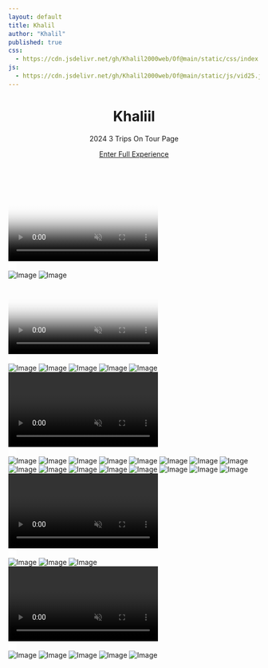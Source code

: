 ```yaml
---
layout: default
title: Khalil
author: "Khalil"
published: true
css:
  - https://cdn.jsdelivr.net/gh/Khalil2000web/Of@main/static/css/index.css
js:
  - https://cdn.jsdelivr.net/gh/Khalil2000web/Of@main/static/js/vid25.js
---
```

<header><h1>Khaliil</h1><p>2024 3 Trips On Tour Page</p><a class="cta" href="https://tour.khaliiil.com/">Enter Full Experience</a></header>

<div class="gallery">
<div class="media"><video poster="https://pub-f4c4477afe9541f7a586037aaee49080.r2.dev/IMG_8992.jpeg" src="https://pub-19025506a9754f36baa46a24e6f84719.r2.dev/video-output-41CC8F37-AEAD-457B-9DD6-98182EE735FD-1.mov" alt="Video" id="OWYFNSP310JWP" controlslist="nofullscreen" autoplay="" loop="" muted="" playsinline=""></video><img src="/static/images/icon-mute.svg" class="sound-icon sound-off-icon" alt="Toggle Sound" style="display: block;"><img src="/static/images/icon-volume.svg" style="display:none;" class="sound-icon sound-on-icon" alt="unmute"><div class="play-btn"></div><div class="spinner" style="display: block;"></div><div class="error-message" style="display: none;"></div><div class="video-error" style="display: none;"></div></div>
<img src="https://pub-19025506a9754f36baa46a24e6f84719.r2.dev/IMG_8715.jpeg" class="image" alt="Image" loading="lazy" decoding="async">
<img src="https://pub-19025506a9754f36baa46a24e6f84719.r2.dev/photo-output.jpeg" class="image" alt="Image" loading="lazy" decoding="async">
<div class="media"><video poster="https://pub-f4c4477afe9541f7a586037aaee49080.r2.dev/IMG_8920.jpeg" src="https://pub-19025506a9754f36baa46a24e6f84719.r2.dev/IMG_8716.mov" alt="Video" id="NEUDRWPNX73IW" controlslist="nofullscreen" autoplay="" loop="" muted="" playsinline=""></video><img src="/static/images/icon-mute.svg" class="sound-icon sound-off-icon" alt="Toggle Sound" style="display: block;"><img src="/static/images/icon-volume.svg" style="display:none;" class="sound-icon sound-on-icon" alt="unmute"><div class="play-btn"></div><div class="spinner" style="display: block;"></div><div class="error-message" style="display: none;"></div><div class="video-error" style="display: none;"></div></div>
<img src="https://pub-19025506a9754f36baa46a24e6f84719.r2.dev/IMG_8689.jpeg" class="image" alt="Image" loading="lazy" decoding="async">
<img src="https://pub-19025506a9754f36baa46a24e6f84719.r2.dev/IMG_8688.jpeg" class="image" alt="Image" loading="lazy" decoding="async">
<img src="https://pub-19025506a9754f36baa46a24e6f84719.r2.dev/7F1676A1-8097-42C8-9F2D-E1B2F49FD8BF.jpeg" class="image" alt="Image" loading="lazy" decoding="async">
<img src="https://pub-19025506a9754f36baa46a24e6f84719.r2.dev/F1B9BD09-36AF-4A08-9E5A-6895A6262481.jpeg" class="image" alt="Image" loading="lazy" decoding="async">
<img src="https://pub-19025506a9754f36baa46a24e6f84719.r2.dev/GMP_U2F2ZUdIMDE%3D.gif" class="image" alt="Image" loading="lazy" decoding="async">
<div class="media"><video src="https://pub-.r2.dev/IMG_7630.mov" alt="Video" id="HETEALOCBCMLAU" controlslist="nofullscreen" autoplay="" loop="" muted="" playsinline=""></video><img src="/static/images/icon-mute.svg" class="sound-icon sound-off-icon" alt="Toggle Sound" style="display: block;"><img src="/static/images/icon-volume.svg" style="display:none;" class="sound-icon sound-on-icon" alt="unmute"><div class="play-btn"></div><div class="spinner" style="display: block;"></div><div class="error-message" style="display: none;"></div><div class="video-error" style="display: none;"></div></div>
<img src="https://pub-19025506a9754f36baa46a24e6f84719.r2.dev/BSRQPNCVESHWMQPAMFT.HEIC" class="image" alt="Image" loading="lazy" decoding="async">
<img src="https://pub-19025506a9754f36baa46a24e6f84719.r2.dev/IMG_8285.jpeg" class="image" alt="Image" loading="lazy" decoding="async">
<img src="https://pub-19025506a9754f36baa46a24e6f84719.r2.dev/IMG_8275.jpeg" class="image" alt="Image" loading="lazy" decoding="async">





<img src="" class="image" alt="Image" loading="lazy" decoding="async">
<img src="" class="image" alt="Image" loading="lazy" decoding="async">
<img src="" class="image" alt="Image" loading="lazy" decoding="async">
<img src="" class="image" alt="Image" loading="lazy" decoding="async">
<img src="" class="image" alt="Image" loading="lazy" decoding="async">
<img src="" class="image" alt="Image" loading="lazy" decoding="async">
<img src="" class="image" alt="Image" loading="lazy" decoding="async">
<img src="" class="image" alt="Image" loading="lazy" decoding="async">
<img src="" class="image" alt="Image" loading="lazy" decoding="async">
<img src="https://pub-65e50ac10e764e13b41536c10d90f540.r2.dev/PICT0008.jpeg" class="image" alt="Image" loading="lazy" decoding="async">
<img src="https://pub-65e50ac10e764e13b41536c10d90f540.r2.dev/IMG_3665.jpeg" class="image" alt="Image" loading="lazy" decoding="async">
<img src="https://pub-65e50ac10e764e13b41536c10d90f540.r2.dev/IMG_3652.jpeg" class="image" alt="Image" loading="lazy" decoding="async">
<img src="https://pub-65e50ac10e764e13b41536c10d90f540.r2.dev/IMG_3481.jpeg" class="image" alt="Image" loading="lazy" decoding="async">
<div class="media"><video src="https://pub-65e50ac10e764e13b41536c10d90f540.r2.dev/PICT0017.mov" alt="Video" id="FH20096HAMMM" controlslist="nofullscreen" autoplay="" loop="" muted="" playsinline=""></video><img src="/static/images/icon-mute.svg" class="sound-icon sound-off-icon" alt="Toggle Sound" style="display: block;"><img src="/static/images/icon-volume.svg" style="display:none;" class="sound-icon sound-on-icon" alt="unmute"><div class="play-btn"></div><div class="spinner" style="display: block;"></div><div class="error-message" style="display: none;"></div><div class="video-error" style="display: none;"></div></div>
<img src="https://pub-65e50ac10e764e13b41536c10d90f540.r2.dev/IMG_3461.jpeg" class="image" alt="Image" loading="lazy" decoding="async">
<img src="https://pub-65e50ac10e764e13b41536c10d90f540.r2.dev/IMG_3215.jpeg" class="image" alt="Image" loading="lazy" decoding="async">
<img src="https://pub-65e50ac10e764e13b41536c10d90f540.r2.dev/IMG_2695.jpeg" class="image" alt="Image" loading="lazy" decoding="async">
<div class="media"><video src="https://pub-65e50ac10e764e13b41536c10d90f540.r2.dev/copy_0DC02DE5-7A5F-4EBA-910D-979F5451C1EF.mov" alt="Video" id="GDB28MS0QJAL" controlslist="nofullscreen" autoplay="" loop="" muted="" playsinline=""></video><img src="/static/images/icon-mute.svg" class="sound-icon sound-off-icon" alt="Toggle Sound" style="display: block;"><img src="/static/images/icon-volume.svg" style="display:none;" class="sound-icon sound-on-icon" alt="unmute"><div class="play-btn"></div><div class="spinner" style="display: block;"></div><div class="error-message" style="display: none;"></div><div class="video-error" style="display: none;"></div></div>
<img src="https://pub-65e50ac10e764e13b41536c10d90f540.r2.dev/IMG_0825.jpeg" class="image" alt="Image" loading="lazy" decoding="async">
<img src="https://pub-65e50ac10e764e13b41536c10d90f540.r2.dev/afe87cb6-1819-455e-b9f1-e30195a4e2cd.jpeg" class="image" alt="Image" loading="lazy" decoding="async">
<img src="https://pub-65e50ac10e764e13b41536c10d90f540.r2.dev/2078c8f2-4416-4939-b155-bd993a06ac03.jpeg" class="image" alt="Image" loading="lazy" decoding="async">
<img src="https://pub-65e50ac10e764e13b41536c10d90f540.r2.dev/1d706d4d-83e9-4b39-9139-747d80dda8cc.jpeg" class="image" alt="Image" loading="lazy" decoding="async">
<img src="https://pub-65e50ac10e764e13b41536c10d90f540.r2.dev/5a67e1ae-0c7b-494c-8440-3eb7d7f35ac9.jpeg" class="image" alt="Image" loading="lazy" decoding="async">

















</div>